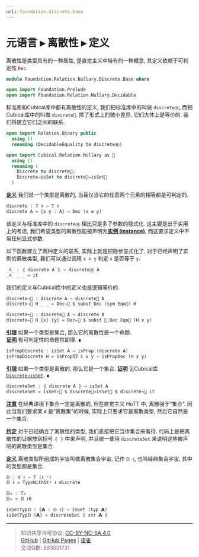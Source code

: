 ```yaml
---
url: foundation.discrete.base
---
```


# 元语言 ▸ 离散性 ▸ 定义

离散性是类型具有的一种属性, 是直觉主义中特有的一种概念, 其定义依赖于可判定性 `Dec`.

```agda
module Foundation.Relation.Nullary.Discrete.Base where

open import Foundation.Prelude
open import Foundation.Relation.Nullary.Decidable
```

标准库和Cubical库中都有离散性的定义, 我们把标准库中的叫做 `discreteⓂ`, 而把Cubical库中的叫做 `discrete🧊`. 除了形式上的微小差异, 它们大体上是等价的. 我们将建立它们之间的联系.

```agda
open import Relation.Binary public
  using ()
  renaming (DecidableEquality to discreteⓂ)

open import Cubical.Relation.Nullary as 🧊
  using ()
  renaming (
    Discrete to discrete🧊;
    Discrete→isSet to discrete🧊→isSet🧊
  )
```

**<u>定义</u>** 我们说一个类型是离散的, 当且仅当它的任意两个元素的相等都是可判定的.

```agda
discrete : 𝕋 ℓ → 𝕋 ℓ
discrete A = {x y : A} → Dec (x ≡ y)
```

该定义与标准库中的 `discreteⓂ` 相比只是多了参数的隐式化. 这主要是出于实用上的考虑, 我们希望类型的离散性能被声明为[**实例 (instance)**](https://agda.readthedocs.io/en/v2.6.4.1/language/instance-arguments.html), 而这要求定义中不带任何显式参数.

以下函数建立了两种定义的联系, 实际上就是把隐参显式化了. 对于已经声明了实例的离散类型, 我们可以通过调用 `x ≟ y` 判定 `x` 是否等于 `y`.

```agda
_≟_ : ⦃ discrete A ⦄ → discreteⓂ A
_≟_ _ _ = it
```

我们的定义与Cubical库中的定义也是逻辑等价的.

```agda
discrete→🧊 : discrete A → discrete🧊 A
discrete→🧊 H _ _ = Dec→🧊 $ subst Dec (sym Eq≡🧊) H

discrete←🧊 : discrete🧊 A → discrete A
discrete←🧊 H {x} {y} = Dec←🧊 $ subst 🧊.Dec Eq≡🧊 (H x y)
```

**<u>引理</u>** 如果一个类型是集合, 那么它的离散性是一个命题.  
**<u>证明</u>** 有可判定性的命题性即得. ∎

```agda
isPropDiscrete : isSet A → isProp (discrete A)
isPropDiscrete H = isPropΠ̅2 λ x y → isPropDec (H x y)
```

**<u>引理</u>** 如果一个类型是离散的, 那么它是一个集合.
**<u>证明</u>** 见Cubical库 [`Discrete→isSet`](https://agda.github.io/cubical/Cubical.Relation.Nullary.Properties.html#6952). ∎

```agda
discreteSet : ⦃ discrete A ⦄ → isSet A
discreteSet = isSet←🧊 $ discrete🧊→isSet🧊 $ discrete→🧊 it
```

**<u>注意</u>** 在经典语境下集合一定是离散的, 但在直觉主义 HoTT 中, 离散强于“集合”. 因此当我们要求某 `A` 是“离散集”的时候, 实际上只要求它是离散类型, 然后它自然是一个集合.

**<u>约定</u>** 对于已经确立了离散性的类型, 我们直接把它当作集合来看待. 代码上是把离散性的证据放到括号 `⦃ ⦄` 中来声明, 并且统一使用 `discreteSet` 来说明这些被声明的离散类型是集合.

**<u>定义</u>** 离散类型所组成的宇宙叫做离散集合宇宙, 记作 `𝔻 ℓ`, 也叫经典集合宇宙, 其中的类型都是集合.

```agda
𝔻 : ∀ ℓ → 𝕋 (ℓ ⁺)
𝔻 ℓ = TypeWithStr ℓ discrete

𝔻₀ : 𝕋₁
𝔻₀ = 𝔻 ℓ0

isSetTyp𝔻 : {𝗔 : 𝔻 ℓ} → isSet (typ 𝗔)
isSetTyp𝔻 {𝗔} = discreteSet ⦃ str 𝗔 ⦄
```

---
> 知识共享许可协议: [CC-BY-NC-SA 4.0](https://creativecommons.org/licenses/by-nc-sa/4.0/deed.zh)  
> [GitHub](https://github.com/choukh/MetaLogic/blob/main/src/Foundation/Relation/Nullary/Discrete/Base.lagda.md) | [GitHub Pages](https://choukh.github.io/MetaLogic/Foundation.Relation.Nullary.Discrete.Base.html) | [语雀](https://www.yuque.com/ocau/metalogic/foundation.discrete.base)  
> 交流Q群: 893531731
